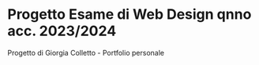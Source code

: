 # Progetto Esame di Web Design qnno acc. 2023/2024

Progetto di Giorgia Colletto - Portfolio personale
